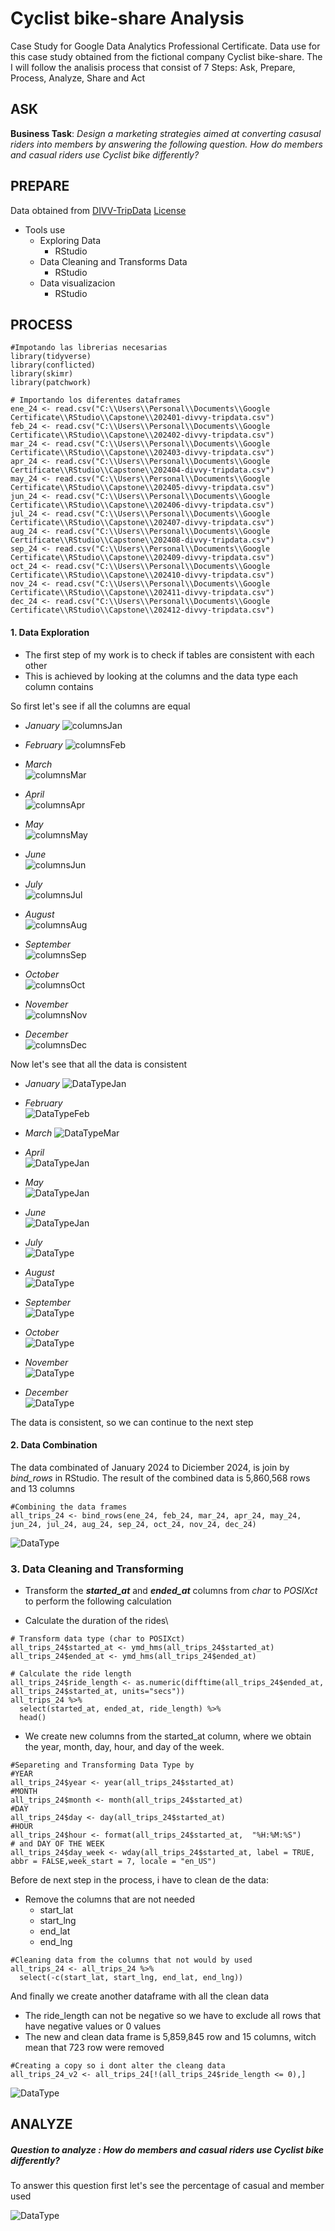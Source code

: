 # **Cyclist bike-share Analysis**

Case Study for Google Data Analytics Professional Certificate. Data use for this case study obtained from the fictional company Cyclist bike-share. The I will follow the analisis process that consist of 7 Steps: Ask, Prepare, Process, Analyze, Share and Act

## **ASK**
__Business Task__: *Design a marketing strategies aimed at converting casusal riders into members by answering the following question. How do members and casual riders use Cyclist bike differently?*

## **PREPARE**

Data obtained from [DIVV-TripData](https://divvy-tripdata.s3.amazonaws.com/index.html)
[License](https://divvybikes.com/data-license-agreement)

-   Tools use
    -   Exploring Data
        -   RStudio
    -   Data Cleaning and Transforms Data
        -   RStudio
    -   Data visualizacion
        -   RStudio
        
## **PROCESS**

```{r library, include=FALSE}
#Impotando las librerias necesarias
library(tidyverse)
library(conflicted)
library(skimr)
library(patchwork)
```

```{r exploracion de datos, echo=FALSE, warning=FALSE}
# Importando los diferentes dataframes
ene_24 <- read.csv("C:\\Users\\Personal\\Documents\\Google Certificate\\RStudio\\Capstone\\202401-divvy-tripdata.csv")
feb_24 <- read.csv("C:\\Users\\Personal\\Documents\\Google Certificate\\RStudio\\Capstone\\202402-divvy-tripdata.csv")
mar_24 <- read.csv("C:\\Users\\Personal\\Documents\\Google Certificate\\RStudio\\Capstone\\202403-divvy-tripdata.csv")
apr_24 <- read.csv("C:\\Users\\Personal\\Documents\\Google Certificate\\RStudio\\Capstone\\202404-divvy-tripdata.csv")
may_24 <- read.csv("C:\\Users\\Personal\\Documents\\Google Certificate\\RStudio\\Capstone\\202405-divvy-tripdata.csv")
jun_24 <- read.csv("C:\\Users\\Personal\\Documents\\Google Certificate\\RStudio\\Capstone\\202406-divvy-tripdata.csv")
jul_24 <- read.csv("C:\\Users\\Personal\\Documents\\Google Certificate\\RStudio\\Capstone\\202407-divvy-tripdata.csv")
aug_24 <- read.csv("C:\\Users\\Personal\\Documents\\Google Certificate\\RStudio\\Capstone\\202408-divvy-tripdata.csv")
sep_24 <- read.csv("C:\\Users\\Personal\\Documents\\Google Certificate\\RStudio\\Capstone\\202409-divvy-tripdata.csv")
oct_24 <- read.csv("C:\\Users\\Personal\\Documents\\Google Certificate\\RStudio\\Capstone\\202410-divvy-tripdata.csv")
nov_24 <- read.csv("C:\\Users\\Personal\\Documents\\Google Certificate\\RStudio\\Capstone\\202411-divvy-tripdata.csv")
dec_24 <- read.csv("C:\\Users\\Personal\\Documents\\Google Certificate\\RStudio\\Capstone\\202412-divvy-tripdata.csv")
```

#### 1. Data Exploration
  + The first step of my work is to check if tables are consistent with each other   
  + This is achieved by looking at the columns and the data type each column contains  

So first let's see if all the columns are equal  

  + *January*
![columnsJan](https://github.com/Raul-593/image/blob/main/columns.png?raw=true)


  + *February*
![columnsFeb](https://github.com/Raul-593/image/blob/main/columns.png?raw=true)


  + *March*  
![columnsMar](https://github.com/Raul-593/image/blob/main/columns.png?raw=true)

  + *April*  
![columnsApr](https://github.com/Raul-593/image/blob/main/columns.png?raw=true)

  + *May*  
    ![columnsMay](https://github.com/Raul-593/image/blob/main/columns.png?raw=true)

  + *June*  
    ![columnsJun](https://github.com/Raul-593/image/blob/main/columns.png?raw=true)

  + *July*  
    ![columnsJul](https://github.com/Raul-593/image/blob/main/columns.png?raw=true)

  + *August*  
    ![columnsAug](https://github.com/Raul-593/image/blob/main/columns.png?raw=true)

  + *September*  
    ![columnsSep](https://github.com/Raul-593/image/blob/main/columns.png?raw=true)

  + *October*  
    ![columnsOct](https://github.com/Raul-593/image/blob/main/columns.png?raw=true)

  + *November*  
    ![columnsNov](https://github.com/Raul-593/image/blob/main/columns.png?raw=true)

  + *December*  
    ![columnsDec](https://github.com/Raul-593/image/blob/main/columns.png?raw=true)

Now let's see that all the data is consistent  

  + *January*
 ![DataTypeJan](https://github.com/Raul-593/image/blob/main/data_type.png?raw=true)
 
  + *February*  
![DataTypeFeb](https://github.com/Raul-593/image/blob/main/data_type.png?raw=true)
  
  +  *March*
 ![DataTypeMar](https://github.com/Raul-593/image/blob/main/data_type.png?raw=true)
  
  +  *April*  
 ![DataTypeJan](https://github.com/Raul-593/image/blob/main/data_type.png?raw=true)

  + *May*  
![DataTypeJan](https://github.com/Raul-593/image/blob/main/data_type.png?raw=true)
    
  + *June*  
    ![DataTypeJan](https://github.com/Raul-593/image/blob/main/data_type.png?raw=true)
  
  + *July*  
    ![DataType](https://github.com/Raul-593/image/blob/main/data_type.png?raw=true)
    
  + *August*  
    ![DataType](https://github.com/Raul-593/image/blob/main/data_type.png?raw=true)
  
  + *September*  
    ![DataType](https://github.com/Raul-593/image/blob/main/data_type.png?raw=true)
    
  + *October*  
    ![DataType](https://github.com/Raul-593/image/blob/main/data_type.png?raw=true)

  + *November*  
    ![DataType](https://github.com/Raul-593/image/blob/main/data_type.png?raw=true)
    
  + *December*  
    ![DataType](https://github.com/Raul-593/image/blob/main/data_type.png?raw=true)
    
The data is consistent, so we can continue to the next step  

#### 2. Data Combination  
The data combinated of January 2024 to Diciember 2024, is join by _bind_rows_ in RStudio. The result of the combined data is 5,860,568 rows and 13 columns  
```{r alltrips, echo=FALSE, warning=FALSE}
#Combining the data frames
all_trips_24 <- bind_rows(ene_24, feb_24, mar_24, apr_24, may_24, jun_24, jul_24, aug_24, sep_24, oct_24, nov_24, dec_24)
```
![DataType](https://github.com/Raul-593/image/blob/main/all_trips_2024.png?raw=true)

### 3. Data Cleaning and Transforming 
* Transform the _**started_at**_ and _**ended_at**_ columns from _char_ to _POSIXct_ to perform the following calculation

* Calculate the duration of the rides\
```{r ride_lenght, echo=TRUE, warning=FALSE}
# Transform data type (char to POSIXct)
all_trips_24$started_at <- ymd_hms(all_trips_24$started_at)
all_trips_24$ended_at <- ymd_hms(all_trips_24$ended_at)

# Calculate the ride length
all_trips_24$ride_length <- as.numeric(difftime(all_trips_24$ended_at, all_trips_24$started_at, units="secs"))
all_trips_24 %>% 
  select(started_at, ended_at, ride_length) %>% 
  head()
```

* We create new columns from the started_at column, where we obtain the year, month, day, hour, and day of the week.
```{r nuevas columanas año, echo=FALSE, warning=FALSE}
#Separeting and Transforming Data Type by
#YEAR
all_trips_24$year <- year(all_trips_24$started_at)
#MONTH
all_trips_24$month <- month(all_trips_24$started_at)
#DAY
all_trips_24$day <- day(all_trips_24$started_at)
#HOUR
all_trips_24$hour <- format(all_trips_24$started_at,  "%H:%M:%S")
# and DAY OF THE WEEK
all_trips_24$day_week <- wday(all_trips_24$started_at, label = TRUE, abbr = FALSE,week_start = 7, locale = "en_US")
```

Before de next step in the process, i have to clean de the data:  
* Remove the columns that are not needed  
  + start_lat  
  + start_lng  
  + end_lat  
  + end_lng  
```{r limpieza de columnas, echo=TRUE}
#Cleaning data from the columns that not would by used
all_trips_24 <- all_trips_24 %>% 
  select(-c(start_lat, start_lng, end_lat, end_lng))
```

And finally we create another dataframe with all the clean data  
* The ride_length can not be negative so we have to exclude all rows that have negative values or 0 values  
* The new and clean data frame is 5,859,845 row and 15 columns, witch mean that 723 row were removed  

```{r clean_data, echo=FALSE, warning=FALSE}
#Creating a copy so i dont alter the cleang data
all_trips_24_v2 <- all_trips_24[!(all_trips_24$ride_length <= 0),]
```

![DataType](https://github.com/Raul-593/image/blob/main/all_trips_2024_v2.png?raw=true)


## **ANALYZE**  
##### __Question to analyze__ : *How do members and casual riders use Cyclist bike differently?*

To answer this question first let's see the percentage of casual and member used

![DataType](https://github.com/Raul-593/image/blob/main/pie_char_total_use.png?raw=true)
